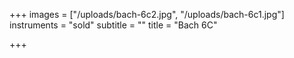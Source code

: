+++
images = ["/uploads/bach-6c2.jpg", "/uploads/bach-6c1.jpg"]
instruments = "sold"
subtitle = ""
title = "Bach 6C"

+++
